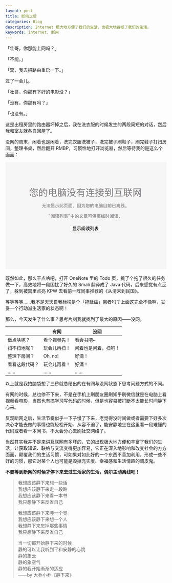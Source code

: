 ```yaml
---
layout: post
title: 断网之后
categories: Blog
description: Internet 极大地方便了我们的生活，也极大地吞噬了我们的生活。
keywords: internet, 断网
---
```


「壮哥，你那能上网吗？」

「不能。」

「窝，我去把路由重启一下。」

过了一会儿。

「壮哥，你那有下好的电影没？」

「没有，你那有吗？」

「也没有。」

这是出租房里的路由器坏掉之后，我在洗衣服的时候发生的两段简短的对话，然后我和室友就各自回屋了。

没网的周末，闲着也是闲着，洗完衣服洗被子，洗完被子刷鞋子，刷完鞋子打扫房间，整理书桌，然后翻开 RMBP，习惯性地打开浏览器，然后等待我的是这么个画面：

![](/back_up_images/blog/offline.jpg)

既然如此，那么干点啥吧，打开 OneNote 里的 Todo 页，挑了个拖了很久的任务做一下，高效地将一段困扰了好久的 Smali 翻译成了 Java 代码，后来感觉有点乏了，躲到被窝里点亮 KPW 去看前一阵同事推荐的《从清末到民国》。

等等等等……我不是天天自我标榜是个「拖延癌」患者吗？上面这完全不像啊，妥妥一个行动派生活家的状态啊！

那么，今天发生了什么事？思考片刻我就找到了最大的原因——没网。

|                | 有网         | 没网                 |
|----------------|--------------|----------------------|
| 做点啥呢？     | 看个视频先！ | 看会书吧~            |
| 扫不扫地呢？   | 玩会儿再扫！ | 闲着也是闲着，扫吧！ |
| 整理下房间？   | Oh, no!      | 好滴！               |
| 看看这段代码？ | 玩会儿再看！ | 好滴！               |
| ……             | ……           | ……                   |

以上就是我拍脑袋想了三秒就总结出的在有网与没网状态下思考问题方式的不同。

有网的时候，总也停不下来，不是在手机上刷朋友圈刷知乎刷微信就是在电脑上看视频看电影，当然也有搞学习写代码的时候，但是也容易被打断不太能长时间静下心来。

反观断网之后，生活节奏似乎一下子慢了下来，老觉得没时间做或者需要下好多次决心才能去做的事情也能轻松开始、从容不迫了，能安静地坐在这里看一段难懂的代码或者看一本闲书，不太会分心去刷社交网络了。

当然其实我并不是来讲互联网有多坏的，它的出现极大地方便和丰富了我们的生活，让获取知识、联络与交流变得更加容易，它正在深入地影响和改变社会的方方面面，颠覆我们的生活习惯，可如果对如此好的一个东西不善加利用，形成一些不好的习惯，那它对某个人也可能是毁掉充实度、幸福感和生活情趣的调皮鬼。

**不要等到断网的时候才停下来去过生活家的生活，偶尔主动离线吧！**

>我想应该静下来想一些话  
>我想应该静下来走一段路  
>我想应该静下来看一本书  
>我只想静下来反省自己  
>
>我想应该静下来睡一个觉  
>我想应该静下来想一个人  
>我想静下来忘掉那些事情  
>我只想静下来反省自己  
>
>当一切都开始静下来的时候  
>静的可以让我听到平和安静的心跳  
>静的象云  
>静的象空气  
>静的我开始渐渐的适应  
>——by 大乔小乔《静下来》

